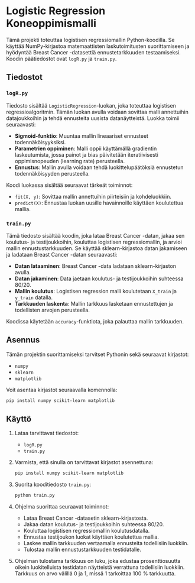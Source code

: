 # Logistic Regression Koneoppimismalli

Tämä projekti toteuttaa logistisen regressiomallin Python-koodilla. Se käyttää NumPy-kirjastoa matemaattisten laskutoimitusten suorittamiseen ja hyödyntää Breast Cancer -datasettiä ennustetarkkuuden testaamiseksi. Koodin päätiedostot ovat `logR.py` ja `train.py`.

## Tiedostot

### `logR.py`
Tiedosto sisältää `LogisticRegression`-luokan, joka toteuttaa logistisen regressioalgoritmin. Tämän luokan avulla voidaan sovittaa malli annettuihin datajoukkoihin ja tehdä ennusteita uusista datanäytteistä. Luokka toimii seuraavasti:
- **Sigmoid-funktio**: Muuntaa mallin lineaariset ennusteet todennäköisyyksiksi.
- **Parametrien oppiminen**: Malli oppii käyttämällä gradientin laskeutumista, jossa painot ja bias päivitetään iteratiivisesti oppimisnopeuden (learning rate) perusteella.
- **Ennustus**: Mallin avulla voidaan tehdä luokittelupäätöksiä ennustetun todennäköisyyden perusteella.

Koodi luokassa sisältää seuraavat tärkeät toiminnot:
- `fit(X, y)`: Sovittaa mallin annettuihin piirteisiin ja kohdeluokkiin.
- `predict(X)`: Ennustaa luokan uusille havainnoille käyttäen koulutettua mallia.

### `train.py`
Tämä tiedosto sisältää koodin, joka lataa Breast Cancer -datan, jakaa sen koulutus- ja testijoukkoihin, kouluttaa logistisen regressiomallin, ja arvioi mallin ennustustarkkuuden. Se käyttää sklearn-kirjastoa datan jakamiseen ja ladataan Breast Cancer -datan seuraavasti:
- **Datan lataaminen**: Breast Cancer -data ladataan sklearn-kirjaston avulla.
- **Datan jakaminen**: Data jaetaan koulutus- ja testijoukkoihin suhteessa 80/20.
- **Mallin koulutus**: Logistisen regression malli koulutetaan `X_train` ja `y_train` datalla.
- **Tarkkuuden laskenta**: Mallin tarkkuus lasketaan ennustettujen ja todellisten arvojen perusteella.

Koodissa käytetään `accuracy`-funktiota, joka palauttaa mallin tarkkuuden.

## Asennus

Tämän projektin suorittamiseksi tarvitset Pythonin sekä seuraavat kirjastot:
- `numpy`
- `sklearn`
- `matplotlib`

Voit asentaa kirjastot seuraavalla komennolla:

```bash
pip install numpy scikit-learn matplotlib

```
## Käyttö

1. Lataa tarvittavat tiedostot:
   - `logR.py`
   - `train.py`

2. Varmista, että sinulla on tarvittavat kirjastot asennettuna:

   ```bash
   pip install numpy scikit-learn matplotlib

    ```

3. Suorita kooditiedosto `train.py`:

   ```bash
   python train.py

   ```

4. Ohjelma suorittaa seuraavat toiminnot:
   - Lataa Breast Cancer -datasetin sklearn-kirjastosta.
   - Jakaa datan koulutus- ja testijoukkoihin suhteessa 80/20.
   - Kouluttaa logistisen regressiomallin koulutusdatalla.
   - Ennustaa testijoukon luokat käyttäen koulutettua mallia.
   - Laskee mallin tarkkuuden vertaamalla ennusteita todellisiin luokkiin.
   - Tulostaa mallin ennustustarkkuuden testidatalle.

5.  Ohjelman tulostama tarkkuus on luku, joka edustaa prosenttiosuutta oikein luokitelluista testidatan näytteistä verrattuna todellisiin luokkiin. Tarkkuus on arvo välillä 0 ja 1, missä 1 tarkoittaa 100 % tarkkuutta.
